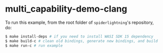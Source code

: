 # multi_capability-demo-clang

To run this example, from the root folder of `spiderlightning`'s repository, do: 
```sh
$ make install-deps # if you need to install WASI SDK 15 dependency
$ make build-c # clean old bindings, generate new bindings, and build
$ make run-c # run example
```

